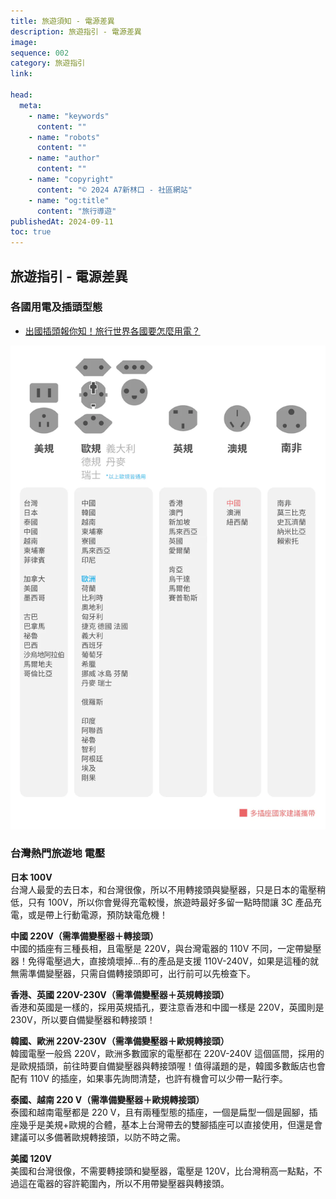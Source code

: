 ```yaml
---
title: 旅遊須知 - 電源差異
description: 旅遊指引 - 電源差異
image:
sequence: 002
category: 旅遊指引
link:

head:
  meta:
    - name: "keywords"
      content: ""
    - name: "robots"
      content: ""
    - name: "author"
      content: ""
    - name: "copyright"
      content: "© 2024 A7新林口 - 社區網站"
    - name: "og:title"
      content: "旅行導遊"
publishedAt: 2024-09-11
toc: true
---
```


## 旅遊指引 - 電源差異

### 各國用電及插頭型態

- <a href="https://www.moztech.cc/blogs/%E6%96%B0%E8%81%9E/%E5%87%BA%E5%9C%8B%E6%8F%92%E9%A0%AD%E5%A0%B1%E4%BD%A0%E7%9F%A5-%E6%97%85%E8%A1%8C%E4%B8%96%E7%95%8C%E5%90%84%E5%9C%8B%E8%A6%81%E6%80%8E%E9%BA%BC%E7%94%A8%E9%9B%BB">出國插頭報你知！旅行世界各國要怎麼用電？</a>

![v002-01.jpeg](/images/travel/v002-01.jpeg)

### 台灣熱門旅遊地 電壓

**日本 100V**  
台灣人最愛的去日本，和台灣很像，所以不用轉接頭與變壓器，只是日本的電壓稍低，只有 100V，所以你會覺得充電較慢，旅遊時最好多留一點時間讓 3C 產品充電，或是帶上行動電源，預防缺電危機！

**中國 220V（需準備變壓器＋轉接頭）**  
中國的插座有三種長相，且電壓是 220V，與台灣電器的 110V 不同，一定帶變壓器！免得電壓過大，直接燒壞掉...有的產品是支援 110V-240V，如果是這種的就無需準備變壓器，只需自備轉接頭即可，出行前可以先檢查下。

**香港、英國 220V-230V（需準備變壓器＋英規轉接頭）**  
香港和英國是一樣的，採用英規插孔，要注意香港和中國一樣是 220V，英國則是 230V，所以要自備變壓器和轉接頭！

**韓國、歐洲 220V-230V（需準備變壓器＋歐規轉接頭）**  
韓國電壓一般爲 220V，歐洲多數國家的電壓都在 220V-240V 這個區間，採用的是歐規插頭，前往時要自備變壓器與轉接頭喔！值得議題的是，韓國多數飯店也會配有 110V 的插座，如果事先詢問清楚，也許有機會可以少帶一點行李。

**泰國、越南 220 V（需準備變壓器＋歐規轉接頭）**  
泰國和越南電壓都是 220 V，且有兩種型態的插座，一個是扁型一個是圓腳，插座幾乎是美規+歐規的合體，基本上台灣帶去的雙腳插座可以直接使用，但還是會建議可以多備著歐規轉接頭，以防不時之需。

**美國 120V**  
美國和台灣很像，不需要轉接頭和變壓器，電壓是 120V，比台灣稍高一點點，不過這在電器的容許範圍內，所以不用帶變壓器與轉接頭。
